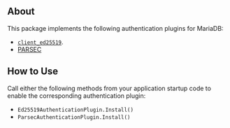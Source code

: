 ## About

This package implements the following authentication plugins for MariaDB:

* [`client_ed25519`](https://mariadb.com/kb/en/authentication-plugin-ed25519/).
* [PARSEC](https://mariadb.com/kb/en/authentication-plugin-parsec/)

## How to Use

Call either the following methods from your application startup code to enable the corresponding authentication plugin:

* `Ed25519AuthenticationPlugin.Install()`
* `ParsecAuthenticationPlugin.Install()`
